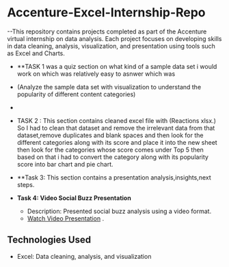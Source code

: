 # Accenture-Excel-Internship-Repo

--This repository contains projects completed as part of the Accenture virtual internship on data analysis. Each project focuses on developing skills in data 
 cleaning, analysis, visualization, and presentation using tools such as Excel and Charts.

- **TASK 1 was a quiz section on what kind of a sample data set i would work on which was relatively easy to asnwer which was
- (Analyze the sample data set with visualization to understand the popularity of different content categories)
-
-  TASK 2 : This section contains cleaned excel file with (Reactions xlsx.) So I had to clean that dataset and remove the irrelevant data from that dataset,remove duplicates and blank spaces and then look for the different categories along with its score and place it into the new sheet then look for the categories whose score comes under Top 5 then based on that i had to convert the category along with its popularity score into bar chart and pie chart.

- **Task 3: This section contains a presentation analysis,insights,next steps.

- **Task 4: Video Social Buzz Presentation**
  - Description: Presented social buzz analysis using a video format.
  - [Watch Video Presentation](https://1drv.ms/v/c/3dcf5a67b1b99fc3/EYI-Qa1p1HdJiHdf9BKUOncB631hdORsLNA_anLPHup4fw?e=1spxmk) .

## Technologies Used
- Excel: Data cleaning, analysis, and visualization
